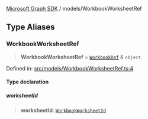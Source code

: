 [Microsoft Graph SDK](../modules.md) / models/WorkbookWorksheetRef

## Type Aliases

### WorkbookWorksheetRef

> **WorkbookWorksheetRef** = [`WorkbookRef`](WorkbookRef.md#workbookref) & `object`

Defined in: [src/models/WorkbookWorksheetRef.ts:4](https://github.com/Future-Secure-AI/microsoft-graph/blob/6f587d043e8277194e9b2feca914ab2cba9d258d/src/models/WorkbookWorksheetRef.ts#L4)

#### Type declaration

##### worksheetId

> **worksheetId**: [`WorkbookWorksheetId`](WorkbookWorksheetId.md#workbookworksheetid)

